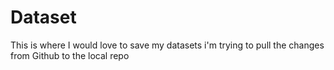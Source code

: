 # Dataset
This is where I would love to save my datasets
i'm trying to pull the changes from Github to the local repo
